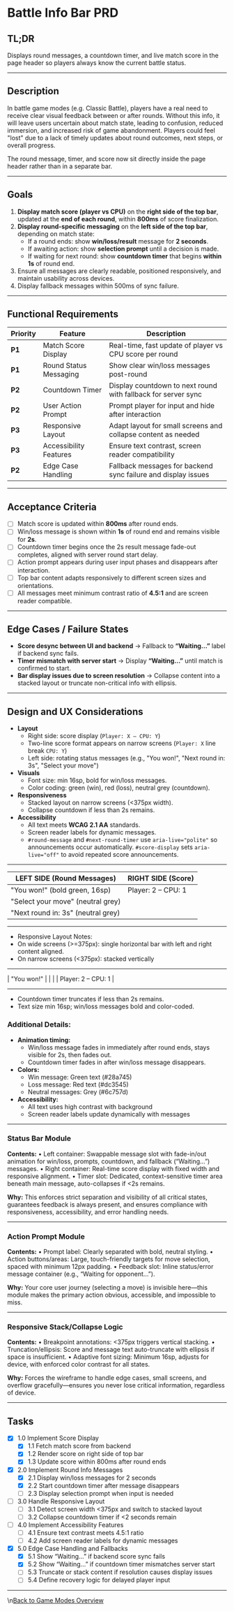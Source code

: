 # Battle Info Bar PRD

## TL;DR

Displays round messages, a countdown timer, and live match score in the page header so players always know the current battle status.

---

## Description

In battle game modes (e.g. Classic Battle), players have a real need to receive clear visual feedback between or after rounds. Without this info, it will leave users uncertain about match state, leading to confusion, reduced immersion, and increased risk of game abandonment. Players could feel "lost" due to a lack of timely updates about round outcomes, next steps, or overall progress.

The round message, timer, and score now sit directly inside the page header rather than in a separate bar.

---

## Goals

1. **Display match score (player vs CPU)** on the **right side of the top bar**, updated at the **end of each round**, within **800ms** of score finalization.
2. **Display round-specific messaging** on the **left side of the top bar**, depending on match state:
   - If a round ends: show **win/loss/result** message for **2 seconds**.
   - If awaiting action: show **selection prompt** until a decision is made.
   - If waiting for next round: show **countdown timer** that begins **within 1s** of round end.
3. Ensure all messages are clearly readable, positioned responsively, and maintain usability across devices.
4. Display fallback messages within 500ms of sync failure.

---

## Functional Requirements

| Priority | Feature                | Description                                                   |
|----------|------------------------|---------------------------------------------------------------|
| **P1**   | Match Score Display    | Real-time, fast update of player vs CPU score per round       |
| **P1**   | Round Status Messaging | Show clear win/loss messages post-round                       |
| **P2**   | Countdown Timer        | Display countdown to next round with fallback for server sync |
| **P2**   | User Action Prompt     | Prompt player for input and hide after interaction            |
| **P3**   | Responsive Layout      | Adapt layout for small screens and collapse content as needed |
| **P3**   | Accessibility Features | Ensure text contrast, screen reader compatibility             |
| **P2**   | Edge Case Handling     | Fallback messages for backend sync failure and display issues |

---

## Acceptance Criteria

- [ ] Match score is updated within **800ms** after round ends.
- [ ] Win/loss message is shown within **1s** of round end and remains visible for **2s**.
- [ ] Countdown timer begins once the 2s result message fade-out completes, aligned with server round start delay.
- [ ] Action prompt appears during user input phases and disappears after interaction.
- [ ] Top bar content adapts responsively to different screen sizes and orientations.
- [ ] All messages meet minimum contrast ratio of **4.5:1** and are screen reader compatible.

---

## Edge Cases / Failure States

- **Score desync between UI and backend** → Fallback to **“Waiting…”** label if backend sync fails.
- **Timer mismatch with server start** → Display **“Waiting…”** until match is confirmed to start.
- **Bar display issues due to screen resolution** → Collapse content into a stacked layout or truncate non-critical info with ellipsis.

---

## Design and UX Considerations

- **Layout**
  - Right side: score display (`Player: X – CPU: Y`)
  - Two-line score format appears on narrow screens (`Player: X` line break `CPU: Y`)
  - Left side: rotating status messages (e.g., "You won!", "Next round in: 3s", "Select your move")
- **Visuals**
  - Font size: min 16sp, bold for win/loss messages.
  - Color coding: green (win), red (loss), neutral grey (countdown).
- **Responsiveness**
  - Stacked layout on narrow screens (<375px width).
  - Collapse countdown if less than 2s remains.
- **Accessibility**
  - All text meets **WCAG 2.1 AA** standards.
  - Screen reader labels for dynamic messages.
  - `#round-message` and `#next-round-timer` use `aria-live="polite"` so
    announcements occur automatically. `#score-display` sets `aria-live="off"`
    to avoid repeated score announcements.
 
---

| LEFT SIDE (Round Messages)            |                          RIGHT SIDE (Score) |
|--------------------------------------|---------------------------------------------|
|  "You won!"  (bold green, 16sp)      |           Player: 2  –  CPU: 1               |
|  "Select your move" (neutral grey)   |                                             |
|  "Next round in: 3s" (neutral grey) |                                             |

---

- Responsive Layout Notes:
- On wide screens (>=375px): single horizontal bar with left and right content aligned.
- On narrow screens (<375px): stacked vertically

---

| "You won!"                   |
|                             |
| Player: 2  –  CPU: 1         |

---

- Countdown timer truncates if less than 2s remains.
- Text size min 16sp; win/loss messages bold and color-coded.

### Additional Details:

- **Animation timing:**
  - Win/loss message fades in immediately after round ends, stays visible for 2s, then fades out.
  - Countdown timer fades in after win/loss message disappears.
- **Colors:**
  - Win message: Green text (#28a745)
  - Loss message: Red text (#dc3545)
  - Neutral messages: Grey (#6c757d)
- **Accessibility:**
  - All text uses high contrast with background
  - Screen reader labels update dynamically with messages

---

### Status Bar Module

**Contents:**
• Left container: Swappable message slot with fade-in/out animation for win/loss, prompts, countdown, and fallback (“Waiting…”) messages.
• Right container: Real-time score display with fixed width and responsive alignment.
• Timer slot: Dedicated, context-sensitive timer area beneath main message, auto-collapses if <2s remains.

**Why:** This enforces strict separation and visibility of all critical states, guarantees feedback is always present, and ensures compliance with responsiveness, accessibility, and error handling needs.

---

### Action Prompt Module

**Contents:**
• Prompt label: Clearly separated with bold, neutral styling.
• Action buttons/areas: Large, touch-friendly targets for move selection, spaced with minimum 12px padding.
• Feedback slot: Inline status/error message container (e.g., “Waiting for opponent…”).

**Why:** Your core user journey (selecting a move) is invisible here—this module makes the primary action obvious, accessible, and impossible to miss.

---

### Responsive Stack/Collapse Logic

**Contents:**
• Breakpoint annotations: <375px triggers vertical stacking.
• Truncation/ellipsis: Score and message text auto-truncate with ellipsis if space is insufficient.
• Adaptive font sizing: Minimum 16sp, adjusts for device, with enforced color contrast for all states.

**Why:** Forces the wireframe to handle edge cases, small screens, and overflow gracefully—ensures you never lose critical information, regardless of device.

---

## Tasks

- [x] 1.0 Implement Score Display
  - [x] 1.1 Fetch match score from backend
  - [x] 1.2 Render score on right side of top bar
  - [x] 1.3 Update score within 800ms after round ends

- [x] 2.0 Implement Round Info Messages
  - [x] 2.1 Display win/loss messages for 2 seconds
  - [x] 2.2 Start countdown timer after message disappears
  - [ ] 2.3 Display selection prompt when input is needed

- [ ] 3.0 Handle Responsive Layout
  - [ ] 3.1 Detect screen width <375px and switch to stacked layout
  - [ ] 3.2 Collapse countdown timer if <2 seconds remain

- [ ] 4.0 Implement Accessibility Features
  - [ ] 4.1 Ensure text contrast meets 4.5:1 ratio
  - [ ] 4.2 Add screen reader labels for dynamic messages

- [x] 5.0 Edge Case Handling and Fallbacks
  - [x] 5.1 Show “Waiting…” if backend score sync fails
  - [x] 5.2 Show “Waiting…” if countdown timer mismatches server start
  - [ ] 5.3 Truncate or stack content if resolution causes display issues
  - [ ] 5.4 Define recovery logic for delayed player input

---

\n[Back to Game Modes Overview](prdGameModes.md)

